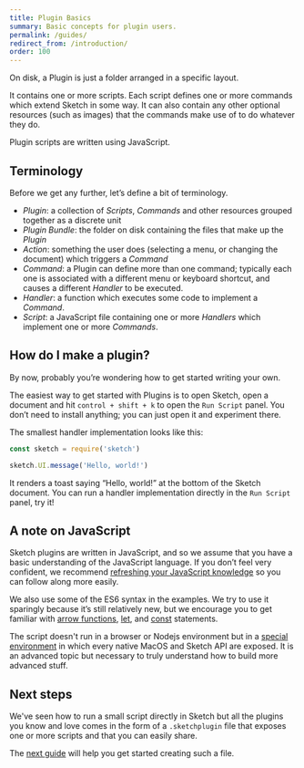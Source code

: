 ```yaml
---
title: Plugin Basics
summary: Basic concepts for plugin users.
permalink: /guides/
redirect_from: /introduction/
order: 100
---
```


On disk, a Plugin is just a folder arranged in a specific layout.

It contains one or more scripts. Each script defines one or more commands which extend Sketch in some way. It can also contain any other optional resources (such as images) that the commands make use of to do whatever they do.

Plugin scripts are written using JavaScript.

## Terminology

Before we get any further, let’s define a bit of terminology.

- _Plugin_: a collection of _Scripts_, _Commands_ and other resources grouped together as a discrete unit
- _Plugin Bundle_: the folder on disk containing the files that make up the _Plugin_
- _Action_: something the user does (selecting a menu, or changing the document) which triggers a _Command_
- _Command_: a Plugin can define more than one command; typically each one is associated with a different menu or keyboard shortcut, and causes a different _Handler_ to be executed.
- _Handler_: a function which executes some code to implement a _Command_.
- _Script_: a JavaScript file containing one or more _Handlers_ which implement one or more _Commands_.

## How do I make a plugin?

By now, probably you’re wondering how to get started writing your own.

The easiest way to get started with Plugins is to open Sketch, open a document and hit `control + shift + k` to open the `Run Script` panel. You don’t need to install anything; you can just open it and experiment there.

The smallest handler implementation looks like this:

```js
const sketch = require('sketch')

sketch.UI.message('Hello, world!')
```

It renders a toast saying “Hello, world!” at the bottom of the Sketch document. You can run a handler implementation directly in the `Run Script` panel, try it!

## A note on JavaScript

Sketch plugins are written in JavaScript, and so we assume that you have a basic understanding of the JavaScript language. If you don’t feel very confident, we recommend [refreshing your JavaScript knowledge](https://developer.mozilla.org/en-US/docs/Web/JavaScript/A_re-introduction_to_JavaScript) so you can follow along more easily.

We also use some of the ES6 syntax in the examples. We try to use it sparingly because it’s still relatively new, but we encourage you to get familiar with [arrow functions](https://developer.mozilla.org/en-US/docs/Web/JavaScript/Reference/Functions/Arrow_functions), [let](https://developer.mozilla.org/en-US/docs/Web/JavaScript/Reference/Statements/let), and [const](https://developer.mozilla.org/en-US/docs/Web/JavaScript/Reference/Statements/const) statements.

The script doesn't run in a browser or Nodejs environment but in a [special environment](/guides/cocoascript/) in which every native MacOS and Sketch API are exposed. It is an advanced topic but necessary to truly understand how to build more advanced stuff.

## Next steps

We've seen how to run a small script directly in Sketch but all the plugins you know and love comes in the form of a `.sketchplugin` file that exposes one or more scripts and that you can easily share.

The [next guide](/guides/first-plugin/) will help you get started creating such a file.
